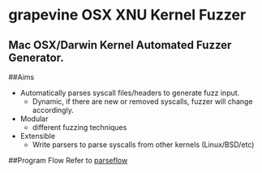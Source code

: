 grapevine OSX XNU Kernel Fuzzer
===============================
Mac OSX/Darwin Kernel Automated Fuzzer Generator.
-------------------------------------------------

##Aims
 - Automatically parses syscall files/headers to generate fuzz input.
    - Dynamic, if there are new or removed syscalls, fuzzer will change accordingly.
 - Modular
    - different fuzzing techniques
 - Extensible 
    - Write parsers to parse syscalls from other kernels (Linux/BSD/etc)
    
##Program Flow
Refer to [parseflow](https://github.com/jergorn93/grapevine/blob/master/grapevine/res/parseflow)
